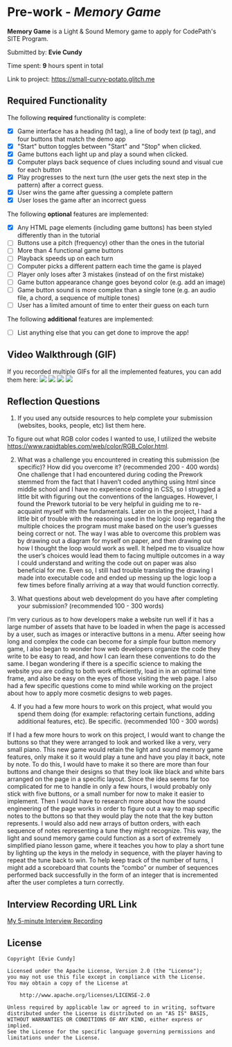 # Pre-work - *Memory Game*

**Memory Game** is a Light & Sound Memory game to apply for CodePath's SITE Program. 

Submitted by: **Evie Cundy**

Time spent: **9** hours spent in total

Link to project: https://small-curvy-potato.glitch.me


## Required Functionality

The following **required** functionality is complete:

* [X] Game interface has a heading (h1 tag), a line of body text (p tag), and four buttons that match the demo app
* [X] "Start" button toggles between "Start" and "Stop" when clicked. 
* [X] Game buttons each light up and play a sound when clicked. 
* [X] Computer plays back sequence of clues including sound and visual cue for each button
* [X] Play progresses to the next turn (the user gets the next step in the pattern) after a correct guess. 
* [X] User wins the game after guessing a complete pattern
* [X] User loses the game after an incorrect guess

The following **optional** features are implemented:

* [X] Any HTML page elements (including game buttons) has been styled differently than in the tutorial
* [ ] Buttons use a pitch (frequency) other than the ones in the tutorial
* [ ] More than 4 functional game buttons
* [ ] Playback speeds up on each turn
* [ ] Computer picks a different pattern each time the game is played
* [ ] Player only loses after 3 mistakes (instead of on the first mistake)
* [ ] Game button appearance change goes beyond color (e.g. add an image)
* [ ] Game button sound is more complex than a single tone (e.g. an audio file, a chord, a sequence of multiple tones)
* [ ] User has a limited amount of time to enter their guess on each turn

The following **additional** features are implemented:

- [ ] List anything else that you can get done to improve the app!

## Video Walkthrough (GIF)

If you recorded multiple GIFs for all the implemented features, you can add them here:
![](gif1-link-here)
![](gif2-link-here)
![](gif3-link-here)
![](gif4-link-here)

## Reflection Questions
1. If you used any outside resources to help complete your submission (websites, books, people, etc) list them here. 

To figure out what RGB color codes I wanted to use, I utilized the website https://www.rapidtables.com/web/color/RGB_Color.html.

2. What was a challenge you encountered in creating this submission (be specific)? How did you overcome it? (recommended 200 - 400 words) 
One challenge that I had encountered during coding the Prework stemmed from the fact that I haven’t coded anything using html since middle school 
and I have no experience coding in CSS, so I struggled a little bit with figuring out the conventions of the languages. However, I found the Prework 
tutorial to be very helpful in guiding me to re-acquaint myself with the fundamentals. Later on in the project, I had a little bit of trouble with the 
reasoning used in the logic loop regarding the multiple choices the program must make based on the user’s guesses being correct or not. The way I was 
able to overcome this problem was by drawing out a diagram for myself on paper, and then drawing out how I thought the loop would work as well. It helped 
me to visualize how the user’s choices would lead them to facing multiple outcomes in a way I could understand and writing the code out on paper was also
beneficial for me. Even so, I still had trouble translating the drawing I made into executable code and ended up messing up the logic loop a few times 
before finally arriving at a way that would function correctly.

3. What questions about web development do you have after completing your submission? (recommended 100 - 300 words) 

I’m very curious as to how developers make a website run well if it has a large number of assets that have to be loaded in when the page is 
accessed by a user, such as images or interactive buttons in a menu. After seeing how long and complex the code can become for a simple four 
button memory game, I also began to wonder how web developers organize the code they write to be easy to read, and how I can learn these 
conventions to do the same. I began wondering if there is a specific science to making the website you are coding to both work efficiently, 
load in in an optimal time frame, and also be easy on the eyes of those visiting the web page. I also had a few specific questions come to mind
while working on the project about how to apply more cosmetic designs to web pages.

4. If you had a few more hours to work on this project, what would you spend them doing (for example: refactoring certain functions, adding additional features, etc). Be specific. (recommended 100 - 300 words) 

If I had a few more hours to work on this project, I would want to change the buttons so that they were arranged to look and worked like a very, 
very small piano. This new game would retain the light and sound memory game features, only make it so it would play a tune and have you play it back, 
note by note. To do this, I would have to make it so there are more than four buttons and change their designs so that they look like black and white 
bars arranged on the page in a specific layout. Since the idea seems far too complicated for me to handle in only a few hours, I would probably only 
stick with five buttons, or a small number for now to make it easier to implement. Then I would have to research more about how the sound engineering 
of the page works in order to figure out a way to map specific notes to the buttons so that they would play the note that the key button represents. 
I would also add new arrays of button orders, with each sequence of notes representing a tune they might recognize. This way, the light and sound memory 
game could function as a sort of extremely simplified piano lesson game, where it teaches you how to play a short tune by lighting up the keys in the melody 
in sequence, with the player having to repeat the tune back to win. To help keep track of the number of turns, I might add a scoreboard that counts the 
“combo” or number of sequences performed back successfully in the form of an integer that is incremented after the user completes a turn correctly.



## Interview Recording URL Link

[My 5-minute Interview Recording](your-link-here)


## License

    Copyright [Evie Cundy]

    Licensed under the Apache License, Version 2.0 (the "License");
    you may not use this file except in compliance with the License.
    You may obtain a copy of the License at

        http://www.apache.org/licenses/LICENSE-2.0

    Unless required by applicable law or agreed to in writing, software
    distributed under the License is distributed on an "AS IS" BASIS,
    WITHOUT WARRANTIES OR CONDITIONS OF ANY KIND, either express or implied.
    See the License for the specific language governing permissions and
    limitations under the License.